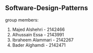 ## **Software-Design-Patterns**
group members:
1. Majed Alshehri - 2142466
2. Alhussain Essa - 2143991
3. Ibraheem Alammari - 2142267
4. Bader Alghamdi - 2142471
